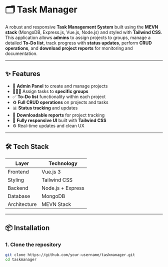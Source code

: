 # 🗂️ Task Manager

A robust and responsive **Task Management System** built using the **MEVN stack** (MongoDB, Express.js, Vue.js, Node.js) and styled with **Tailwind CSS**. This application allows **admins** to assign projects to groups, manage a detailed **To-Do list**, track progress with **status updates**, perform **CRUD operations**, and **download project reports** for monitoring and documentation.

---

## ✨ Features

- 🔐 **Admin Panel** to create and manage projects
- 🧑‍🤝‍🧑 Assign tasks to **specific groups**
- ✅ **To-Do list** functionality within each project
- ♻️ **Full CRUD operations** on projects and tasks
- 📊 **Status tracking** and updates
- 📁 **Downloadable reports** for project tracking
- 📱 **Fully responsive UI** built with **Tailwind CSS**
- ⚙️ Real-time updates and clean UX

---

## 🛠️ Tech Stack

| Layer        | Technology        |
|--------------|-------------------|
| Frontend     | Vue.js 3          |
| Styling      | Tailwind CSS      |
| Backend      | Node.js + Express |
| Database     | MongoDB           |
| Architecture | MEVN Stack        |

---

## 📦 Installation

### 1. Clone the repository

```bash
git clone https://github.com/your-username/taskmanager.git
cd taskmanager
